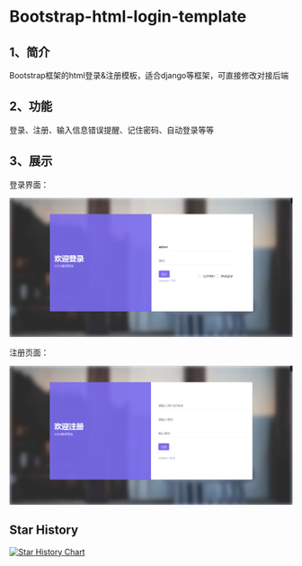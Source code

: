 # Bootstrap-html-login-template
## 1、简介

Bootstrap框架的html登录&amp;注册模板，适合django等框架，可直接修改对接后端

## 2、功能

登录、注册、输入信息错误提醒、记住密码、自动登录等等

## 3、展示

登录界面：

![image-20230127220258675](/img/image-20230127220258675.png)

注册页面：

![image-20230127220316018](/img/image-20230127220316018.png)


## Star History

[![Star History Chart](https://api.star-history.com/svg?repos=Dancing-Pierre/Bootstrap-html-login-template&type=Date)](https://star-history.com/#Dancing-Pierre/Bootstrap-html-login-template&Date)
